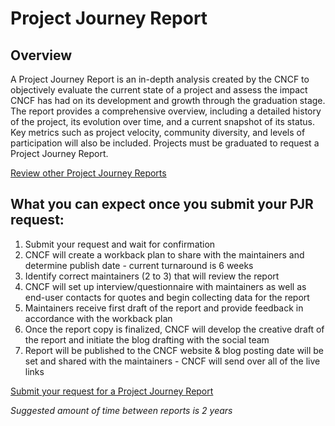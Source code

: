 # Project Journey Report

## Overview

A Project Journey Report is an in-depth analysis created by the CNCF to objectively evaluate the current state of a project and assess the impact CNCF has had on its development and growth through the graduation stage. The report provides a comprehensive overview, including a detailed history of the project, its evolution over time, and a current snapshot of its status. Key metrics such as project velocity, community diversity, and levels of participation will also be included. Projects must be graduated to request a Project Journey Report.

[Review other Project Journey Reports](https://www.cncf.io/reports?_sft_lf-report-type=project-journey)

## What you can expect once you submit your PJR request:

1. Submit your request and wait for confirmation
2. CNCF will create a workback plan to share with the maintainers and determine publish date - current turnaround is 6 weeks
3. Identify correct maintainers (2 to 3) that will review the report
4. CNCF will set up interview/questionnaire with maintainers as well as end-user contacts for quotes and begin collecting data for the report
5. Maintainers receive first draft of the report and provide feedback in accordance with the workback plan
6. Once the report copy is finalized, CNCF will develop the creative draft of the report and initiate the blog drafting with the social team
7. Report will be published to the CNCF website & blog posting date will be set and shared with the maintainers - CNCF will send over all of the live links

[Submit your request for a Project Journey Report](https://form.asana.com/?k=DTQg_jRnviXiApjcxWl-KA&d=9283783873717)

*Suggested amount of time between reports is 2 years*

